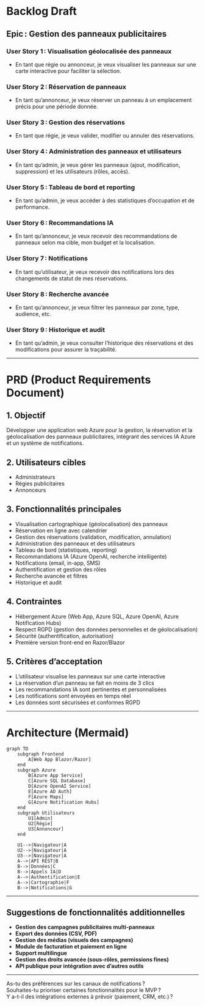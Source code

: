 # Backlog Draft

## Epic : Gestion des panneaux publicitaires

### User Story 1 : Visualisation géolocalisée des panneaux
- En tant que régie ou annonceur, je veux visualiser les panneaux sur une carte interactive pour faciliter la sélection.

### User Story 2 : Réservation de panneaux
- En tant qu’annonceur, je veux réserver un panneau à un emplacement précis pour une période donnée.

### User Story 3 : Gestion des réservations
- En tant que régie, je veux valider, modifier ou annuler des réservations.

### User Story 4 : Administration des panneaux et utilisateurs
- En tant qu’admin, je veux gérer les panneaux (ajout, modification, suppression) et les utilisateurs (rôles, accès).

### User Story 5 : Tableau de bord et reporting
- En tant qu’admin, je veux accéder à des statistiques d’occupation et de performance.

### User Story 6 : Recommandations IA
- En tant qu’annonceur, je veux recevoir des recommandations de panneaux selon ma cible, mon budget et la localisation.

### User Story 7 : Notifications
- En tant qu’utilisateur, je veux recevoir des notifications lors des changements de statut de mes réservations.

### User Story 8 : Recherche avancée
- En tant qu’annonceur, je veux filtrer les panneaux par zone, type, audience, etc.

### User Story 9 : Historique et audit
- En tant qu’admin, je veux consulter l’historique des réservations et des modifications pour assurer la traçabilité.

---

# PRD (Product Requirements Document)

## 1. Objectif
Développer une application web Azure pour la gestion, la réservation et la géolocalisation des panneaux publicitaires, intégrant des services IA Azure et un système de notifications.

## 2. Utilisateurs cibles
- Administrateurs
- Régies publicitaires
- Annonceurs

## 3. Fonctionnalités principales
- Visualisation cartographique (géolocalisation) des panneaux
- Réservation en ligne avec calendrier
- Gestion des réservations (validation, modification, annulation)
- Administration des panneaux et des utilisateurs
- Tableau de bord (statistiques, reporting)
- Recommandations IA (Azure OpenAI, recherche intelligente)
- Notifications (email, in-app, SMS)
- Authentification et gestion des rôles
- Recherche avancée et filtres
- Historique et audit

## 4. Contraintes
- Hébergement Azure (Web App, Azure SQL, Azure OpenAI, Azure Notification Hubs)
- Respect RGPD (gestion des données personnelles et de géolocalisation)
- Sécurité (authentification, autorisation)
- Première version front-end en Razor/Blazor

## 5. Critères d’acceptation
- L’utilisateur visualise les panneaux sur une carte interactive
- La réservation d’un panneau se fait en moins de 3 clics
- Les recommandations IA sont pertinentes et personnalisées
- Les notifications sont envoyées en temps réel
- Les données sont sécurisées et conformes RGPD

---

# Architecture (Mermaid)

```mermaid
graph TD
    subgraph Frontend
        A[Web App Blazor/Razor]
    end
    subgraph Azure
        B[Azure App Service]
        C[Azure SQL Database]
        D[Azure OpenAI Service]
        E[Azure AD Auth]
        F[Azure Maps]
        G[Azure Notification Hubs]
    end
    subgraph Utilisateurs
        U1[Admin]
        U2[Régie]
        U3[Annonceur]
    end

    U1-->|Navigateur|A
    U2-->|Navigateur|A
    U3-->|Navigateur|A
    A-->|API REST|B
    B-->|Données|C
    B-->|Appels IA|D
    A-->|Authentification|E
    A-->|Cartographie|F
    B-->|Notifications|G
```

---

## Suggestions de fonctionnalités additionnelles

- **Gestion des campagnes publicitaires multi-panneaux**
- **Export des données (CSV, PDF)**
- **Gestion des médias (visuels des campagnes)**
- **Module de facturation et paiement en ligne**
- **Support multilingue**
- **Gestion des droits avancée (sous-rôles, permissions fines)**
- **API publique pour intégration avec d’autres outils**

---

As-tu des préférences sur les canaux de notifications ?  
Souhaites-tu prioriser certaines fonctionnalités pour le MVP ?  
Y a-t-il des intégrations externes à prévoir (paiement, CRM, etc.) ?